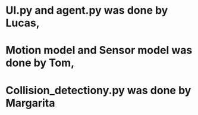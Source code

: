 #
#
# UI.py and agent.py was done by Lucas,
# Motion model and Sensor model was done by Tom,
# Collision_detectiony.py was done by Margarita
#
#
